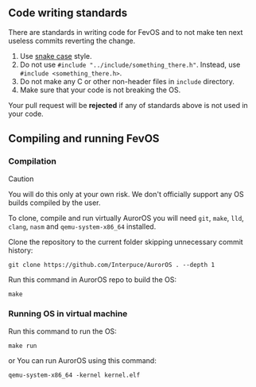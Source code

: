 ## Code writing standards

There are standards in writing code for FevOS and to not make ten next useless commits reverting the change.

1. Use [snake case](https://en.wikipedia.org/wiki/Snake_case) style.
2. Do not use `#include "../include/something_there.h"`. Instead, use `#include <something_there.h>`.
3. Do not make any C or other non-header files in `include` directory.
4. Make sure that your code is not breaking the OS.

Your pull request will be **rejected** if any of standards above is not used in your code.

## Compiling and running FevOS

### Compilation

> [!CAUTION]
> You will do this only at your own risk. We don't officially support any OS builds compiled by the user.

To clone, compile and run virtually AurorOS you will need `git`, `make`, `lld`, `clang`, `nasm` and `qemu-system-x86_64` installed.

Clone the repository to the current folder skipping unnecessary commit history:

`git clone https://github.com/Interpuce/AurorOS . --depth 1`

Run this command in AurorOS repo to build the OS:

`make`

### Running OS in virtual machine

Run this command to run the OS:

`make run`

or You can run AurorOS using this command:

`qemu-system-x86_64 -kernel kernel.elf`
